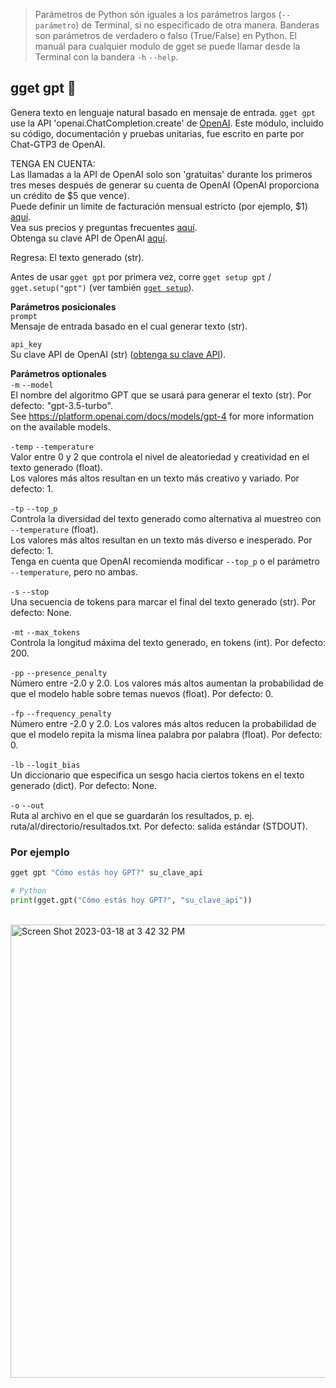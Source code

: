 > Parámetros de Python són iguales a los parámetros largos (`--parámetro`) de Terminal, si no especificado de otra manera. Banderas son parámetros de verdadero o falso (True/False) en Python. El manuál para cualquier modulo de gget se puede llamar desde la Terminal con la bandera `-h` `--help`.  
## gget gpt 💬
Genera texto en lenguaje natural basado en mensaje de entrada. `gget gpt` use la API 'openai.ChatCompletion.create' de [OpenAI](https://openai.com/).
Este módulo, incluido su código, documentación y pruebas unitarias, fue escrito en parte por Chat-GTP3 de OpenAI.

TENGA EN CUENTA:  
Las llamadas a la API de OpenAI solo son 'gratuitas' durante los primeros tres meses después de generar su cuenta de OpenAI (OpenAI proporciona un crédito de $5 que vence).  
Puede definir un límite de facturación mensual estricto (por ejemplo, $1) [aquí](https://platform.openai.com/account/billing/limits).  
Vea sus precios y preguntas frecuentes [aquí](https://openai.com/pricing).  
Obtenga su clave API de OpenAI [aquí](https://platform.openai.com/account/api-keys).  

Regresa: El texto generado (str).  

Antes de usar  `gget gpt` por primera vez, corre `gget setup gpt` / `gget.setup("gpt")` (ver también [`gget setup`](es/setup.md)).  

**Parámetros posicionales**  
`prompt`  
Mensaje de entrada basado en el cual generar texto (str).  

`api_key`  
Su clave API de OpenAI (str) ([obtenga su clave API](https://platform.openai.com/account/api-keys)).  

**Parámetros optionales**  
`-m` `--model`  
El nombre del algoritmo GPT que se usará para generar el texto (str). Por defecto: "gpt-3.5-turbo".  
See https://platform.openai.com/docs/models/gpt-4 for more information on the available models.  

`-temp` `--temperature`   
Valor entre 0 y 2 que controla el nivel de aleatoriedad y creatividad en el texto generado (float).  
Los valores más altos resultan en un texto más creativo y variado. Por defecto: 1.  

`-tp` `--top_p`   
Controla la diversidad del texto generado como alternativa al muestreo con `--temperature` (float).  
Los valores más altos resultan en un texto más diverso e inesperado. Por defecto: 1.  
Tenga en cuenta que OpenAI recomienda modificar `--top_p` o el parámetro `--temperature`, pero no ambas.  

`-s` `--stop`   
Una secuencia de tokens para marcar el final del texto generado (str). Por defecto: None.  

`-mt` `--max_tokens`   
Controla la longitud máxima del texto generado, en tokens (int). Por defecto: 200.  

`-pp` `--presence_penalty`   
Número entre -2.0 y 2.0. Los valores más altos aumentan la probabilidad de que el modelo hable sobre temas nuevos (float). Por defecto: 0.  

`-fp` `--frequency_penalty`   
Número entre -2.0 y 2.0. Los valores más altos reducen la probabilidad de que el modelo repita la misma línea palabra por palabra (float). Por defecto: 0.  

`-lb` `--logit_bias`   
Un diccionario que especifica un sesgo hacia ciertos tokens en el texto generado (dict). Por defecto: None.  

`-o` `--out`   
Ruta al archivo en el que se guardarán los resultados, p. ej. ruta/al/directorio/resultados.txt. Por defecto: salida estándar (STDOUT).  
  
### Por ejemplo
```bash
gget gpt "Cómo estás hoy GPT?" su_clave_api
```
```python
# Python
print(gget.gpt("Cómo estás hoy GPT?", "su_clave_api"))
```

<br>

<img width="725" alt="Screen Shot 2023-03-18 at 3 42 32 PM" src="https://user-images.githubusercontent.com/56094636/226143902-6fa2d0c7-7eea-4382-b1d2-df6c3f0d5fd5.png">
